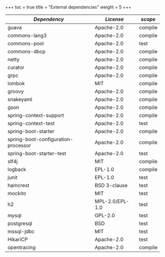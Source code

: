 +++
toc = true
title = "External dependencies"
weight = 5
+++

| *Dependency*                        | *License*       | *scope*   |
| ----------------------------------- | --------------- | --------- |
| guava                               | Apache-2.0      | compile   |
| commons-lang3                       | Apache-2.0      | compile   |
| commons-pool                        | Apache-2.0      | test      |
| commons-dbcp                        | Apache-2.0      | compile   |
| netty                               | Apache-2.0      | compile   |
| curator                             | Apache-2.0      | compile   |
| grpc                                | Apache-2.0      | compile   |
| lombok                              | MIT             | compile   |
| groovy                              | Apache-2.0      | compile   |
| snakeyaml                           | Apache-2.0      | compile   |
| gson                                | Apache-2.0      | compile   |
| spring-context-support              | Apache-2.0      | compile   |
| spring-context-test                 | Apache-2.0      | test      |
| spring-boot-starter                 | Apache-2.0      | compile   |
| spring-boot-configuration-processor | Apache-2.0      | compile   |
| spring-boot-starter-test            | Apache-2.0      | test      |
| slf4j                               | MIT             | compile   |
| logback                             | EPL-1.0         | compile   |
| junit                               | EPL-1.0         | test      |
| hamcrest                            | BSD 3-clause    | test      |
| mockito                             | MIT             | test      |
| h2                                  | MPL-2.0/EPL-1.0 | test      |
| mysql                               | GPL-2.0         | test      |
| postgresql                          | BSD             | test      |
| mssql-jdbc                          | MIT             | test      |
| HikariCP                            | Apache-2.0      | test      |
| opentracing                         | Apache-2.0      | compile   |
